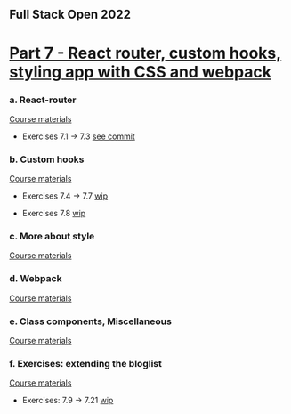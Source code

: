 ## Full Stack Open 2022

# [Part 7 - React router, custom hooks, styling app with CSS and webpack](https://fullstackopen.com/en/part7)

### a. React-router

[Course materials](https://fullstackopen.com/en/part7/react_router)

- Exercises 7.1 -> 7.3 [see commit](https://github.com/julio4/2022-fullstack-open/commit/d82626935966eff088ee58fdb22955ee8aee9fc0)

### b. Custom hooks

[Course materials](https://fullstackopen.com/en/part7/custom_hooks)

- Exercises 7.4 -> 7.7 [wip](https://github.com/julio4/2022-fullstack-open/commit/2e3755895b9aaf149bd768bf4fa780a77d3fc805)

- Exercises 7.8 [wip](https://github.com/julio4/2022-fullstack-open/commit/5c4c0205367c0344873b1156284609ff477ceeaa)

### c. More about style

[Course materials](https://fullstackopen.com/en/part7/more_about_styles)

### d. Webpack

[Course materials](https://fullstackopen.com/en/part7/webpack)

### e. Class components, Miscellaneous

[Course materials](https://fullstackopen.com/en/part7/class_components_miscellaneous)

### f. Exercises: extending the bloglist

[Course materials](https://fullstackopen.com/en/part7/exercises_extending_the_bloglist)

- Exercises: 7.9 -> 7.21 [wip](.)
